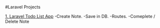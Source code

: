#Laravel Projects


[1. Laravel Todo List App](https://cdn3.iconfinder.com/data/icons/research-element/1000/Questionnaire-64.png)
-Create Note.
-Save in DB.
-Routes.
-Comeplete / Delete Note 
